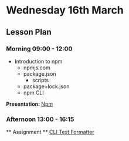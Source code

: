 # Wednesday 16th March

## Lesson Plan

### Morning 09:00 - 12:00

+ Introduction to npm
  + npmjs.com
  + package.json
    + scripts
  + package+lock.json
  + npm CLI

**Presentation:** [Npm](https://docs.google.com/presentation/d/1ZeR3VujCKimI6UhtkjYbaF-n969CR9RrEYU8JaniLpk/edit?usp=sharing)

### Afternoon 13:00 - 16:15

** Assignment ** [CLI Text Formatter](https://github.com/DigitalCareerInstitute/Node-FormattingCLI)
